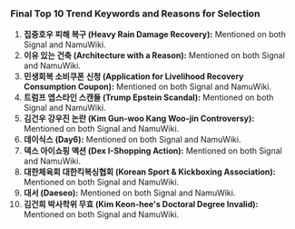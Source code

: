 ### Final Top 10 Trend Keywords and Reasons for Selection

1. **집중호우 피해 복구 (Heavy Rain Damage Recovery):** Mentioned on both Signal and NamuWiki.
2. **이유 있는 건축 (Architecture with a Reason):** Mentioned on both Signal and NamuWiki.
3. **민생회복 소비쿠폰 신청 (Application for Livelihood Recovery Consumption Coupon):** Mentioned on both Signal and NamuWiki.
4. **트럼프 엡스타인 스캔들 (Trump Epstein Scandal):** Mentioned on both Signal and NamuWiki.
5. **김건우 강우진 논란 (Kim Gun-woo Kang Woo-jin Controversy):** Mentioned on both Signal and NamuWiki.
6. **데이식스 (Day6):** Mentioned on both Signal and NamuWiki.
7. **덱스 아이쇼핑 액션 (Dex I-Shopping Action):** Mentioned on both Signal and NamuWiki.
8. **대한체육회 대한킥복싱협회 (Korean Sport & Kickboxing Association):** Mentioned on both Signal and NamuWiki.
9. **대서 (Daeseo):** Mentioned on both Signal and NamuWiki.
10. **김건희 박사학위 무효 (Kim Keon-hee's Doctoral Degree Invalid):** Mentioned on both Signal and NamuWiki.
